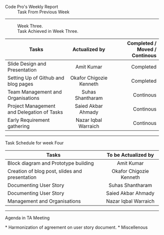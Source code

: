 <dl>
  <dt>Code Pro's Weekly Report</dt>
  <dd> Task From Previous Week</dd>
</dl>









****





<dl>
  <dd> Week Three.</dd>
  <dd> Task Achieved in Week Three.</dd>
</dl>

| Tasks        | Actualized by           | Completed / Moved / Continous|
| ------------- |:-------------:| -----:|
| Slide Design and Presentation | Amit Kumar| Completed |
| Setting Up of Github and blog pages| Okafor Chigozie Kenneth     |  Completed |
| Team Management and Organisations| Suhas Shantharam |    Continous |
| Project Management and Delegation of Tasks| Saied Akbar Ahmady |   Continous |
| Early Requirement gathering | Nazar Iqbal Warraich |   Continous |

*****



<dl>
  <dt>Task Schedule for week Four</dt>
</dl>


| Tasks        | To be  Actualized by | 
| ------------- |:-------------:|
| Block diagram and Prototype building| Amit Kumar|
| Creation of blog post, slides and presentation| Okafor Chigozie Kenneth |
| Documenting User Story | Suhas Shantharam |
| Documenting User Story| Saied Akbar Ahmady | 
| Management and Organisations | Nazar Iqbal Warraich | 

***



<dl>
  <dt>Agenda in  TA  Meeting</dt>
</dl>
* Harmonization of agreement on user story document.
* Miscellenous





